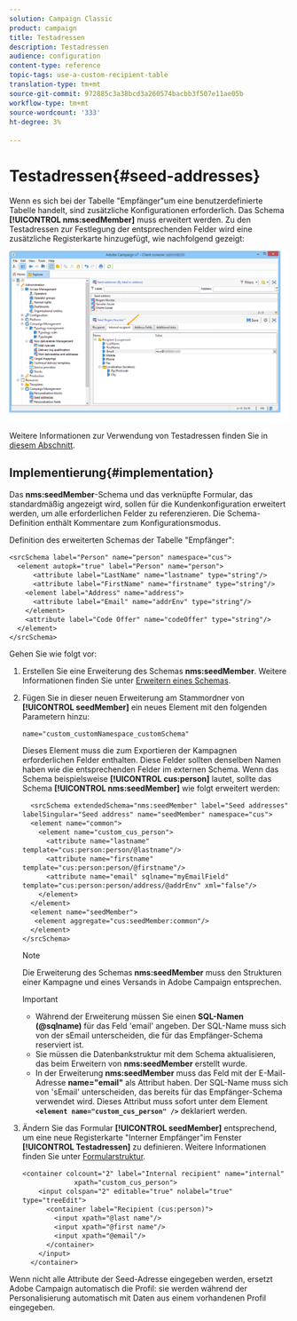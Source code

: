 ```yaml
---
solution: Campaign Classic
product: campaign
title: Testadressen
description: Testadressen
audience: configuration
content-type: reference
topic-tags: use-a-custom-recipient-table
translation-type: tm+mt
source-git-commit: 972885c3a38bcd3a260574bacbb3f507e11ae05b
workflow-type: tm+mt
source-wordcount: '333'
ht-degree: 3%

---
```



# Testadressen{#seed-addresses}

Wenn es sich bei der Tabelle &quot;Empfänger&quot;um eine benutzerdefinierte Tabelle handelt, sind zusätzliche Konfigurationen erforderlich. Das Schema **[!UICONTROL nms:seedMember]** muss erweitert werden. Zu den Testadressen zur Festlegung der entsprechenden Felder wird eine zusätzliche Registerkarte hinzugefügt, wie nachfolgend gezeigt:

![](assets/s_ncs_user_seedlist_new_tab.png)

Weitere Informationen zur Verwendung von Testadressen finden Sie in [diesem Abschnitt](../../delivery/using/about-seed-addresses.md).

## Implementierung{#implementation}

Das **nms:seedMember**-Schema und das verknüpfte Formular, das standardmäßig angezeigt wird, sollen für die Kundenkonfiguration erweitert werden, um alle erforderlichen Felder zu referenzieren. Die Schema-Definition enthält Kommentare zum Konfigurationsmodus.

Definition des erweiterten Schemas der Tabelle &quot;Empfänger&quot;:

```
<srcSchema label="Person" name="person" namespace="cus">
  <element autopk="true" label="Person" name="person">
      <attribute label="LastName" name="lastname" type="string"/>
      <attribute label="FirstName" name="firstname" type="string"/>
    <element label="Address" name="address">
      <attribute label="Email" name="addrEnv" type="string"/>
    </element>
    <attribute label="Code Offer" name="codeOffer" type="string"/>
  </element>
</srcSchema>
```

Gehen Sie wie folgt vor:

1. Erstellen Sie eine Erweiterung des Schemas **nms:seedMember**. Weitere Informationen finden Sie unter [Erweitern eines Schemas](../../configuration/using/extending-a-schema.md).
1. Fügen Sie in dieser neuen Erweiterung am Stammordner von **[!UICONTROL seedMember]** ein neues Element mit den folgenden Parametern hinzu:

   ```
   name="custom_customNamespace_customSchema"
   ```

   Dieses Element muss die zum Exportieren der Kampagnen erforderlichen Felder enthalten. Diese Felder sollten denselben Namen haben wie die entsprechenden Felder im externen Schema. Wenn das Schema beispielsweise **[!UICONTROL cus:person]** lautet, sollte das Schema **[!UICONTROL nms:seedMember]** wie folgt erweitert werden:

   ```
     <srcSchema extendedSchema="nms:seedMember" label="Seed addresses" labelSingular="Seed address" name="seedMember" namespace="cus">
     <element name="common">
       <element name="custom_cus_person">
         <attribute name="lastname" template="cus:person:person/@lastname"/>
         <attribute name="firstname" template="cus:person:person/@firstname"/>
         <attribute name="email" sqlname="myEmailField" template="cus:person:person/address/@addrEnv" xml="false"/>
       </element>
     </element>
     <element name="seedMember">
      <element aggregate="cus:seedMember:common"/>
     </element>
   </srcSchema>
   ```

   >[!NOTE]
   >
   >Die Erweiterung des Schemas **nms:seedMember** muss den Strukturen einer Kampagne und eines Versands in Adobe Campaign entsprechen.

   >[!IMPORTANT]
   >
   >
   >    
   >    
   >    * Während der Erweiterung müssen Sie einen **SQL-Namen (@sqlname)** für das Feld &#39;email&#39; angeben. Der SQL-Name muss sich von der sEmail unterscheiden, die für das Empfänger-Schema reserviert ist.
   >    * Sie müssen die Datenbankstruktur mit dem Schema aktualisieren, das beim Erweitern von **nms:seedMember** erstellt wurde.
   >    * In der Erweiterung **nms:seedMember** muss das Feld mit der E-Mail-Adresse **name=&quot;email&quot;** als Attribut haben. Der SQL-Name muss sich von &#39;sEmail&#39; unterscheiden, das bereits für das Empfänger-Schema verwendet wird. Dieses Attribut muss sofort unter dem Element **`<element name="custom_cus_person" />`** deklariert werden.


1. Ändern Sie das Formular **[!UICONTROL seedMember]** entsprechend, um eine neue Registerkarte &quot;Interner Empfänger&quot;im Fenster **[!UICONTROL Testadressen]** zu definieren. Weitere Informationen finden Sie unter [Formularstruktur](../../configuration/using/form-structure.md).

   ```
   <container colcount="2" label="Internal recipient" name="internal"
                xpath="custom_cus_person">
       <input colspan="2" editable="true" nolabel="true" type="treeEdit">
         <container label="Recipient (cus:person)">
           <input xpath="@last name"/>
           <input xpath="@first name"/>
           <input xpath="@email"/>
         </container>
       </input>
     </container>
   ```

Wenn nicht alle Attribute der Seed-Adresse eingegeben werden, ersetzt Adobe Campaign automatisch die Profil: sie werden während der Personalisierung automatisch mit Daten aus einem vorhandenen Profil eingegeben.
